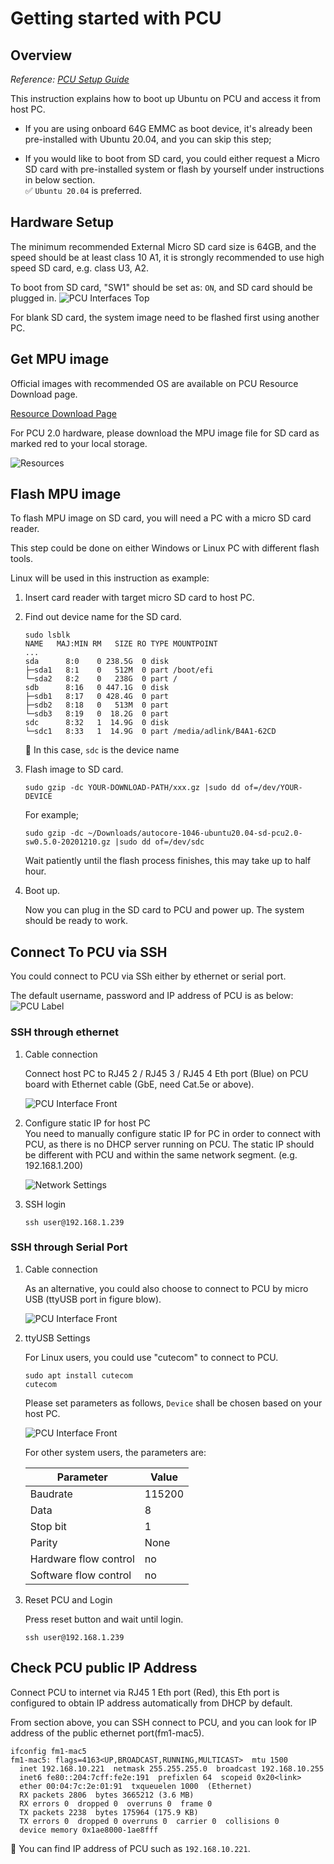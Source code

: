 # Getting started with PCU

## Overview

_Reference: [PCU Setup Guide](https://github.com/autocore-ai/autocore_pcu_doc/blob/master/docs/Pcu_setup.md)_

This instruction explains how to boot up Ubuntu on PCU and access it from host PC.

- If you are using onboard 64G EMMC as boot device, it's already been pre-installed with Ubuntu 20.04, and you can skip this step;

- If you would like to boot from SD card, you could either request a Micro SD card with pre-installed system or flash by yourself under instructions in below section.  
  :white_check_mark: `Ubuntu 20.04` is preferred.

## Hardware Setup

The minimum recommended External Micro SD card size is 64GB, and the speed should be at least class 10 A1, it is strongly recommended to use high speed SD card, e.g. class U3, A2.

To boot from SD card, "SW1" should be set as: `ON`, and SD card should be plugged in.
![PCU Interfaces Top](images/getting-started-pcu/pcu-interface-top.jpg)

For blank SD card, the system image need to be flashed first using another PC.

## Get MPU image

Official images with recommended OS are available on PCU Resource Download page.

[Resource Download Page](https://github.com/autocore-ai/autocore_pcu_doc/blob/master/docs/Resource_download.md#mpu-images)

For PCU 2.0 hardware, please download the MPU image file for SD card as marked red to your local storage.

![Resources](images/getting-started-pcu/resources.png)

## Flash MPU image

To flash MPU image on SD card, you will need a PC with a micro SD card reader.

This step could be done on either Windows or Linux PC with different flash tools.

Linux will be used in this instruction as example:

1. Insert card reader with target micro SD card to host PC.

1. Find out device name for the SD card.

   ```console
   sudo lsblk
   NAME   MAJ:MIN RM   SIZE RO TYPE MOUNTPOINT
   ...
   sda      8:0    0 238.5G  0 disk
   ├─sda1   8:1    0   512M  0 part /boot/efi
   └─sda2   8:2    0   238G  0 part /
   sdb      8:16   0 447.1G  0 disk
   ├─sdb1   8:17   0 428.4G  0 part
   ├─sdb2   8:18   0   513M  0 part
   └─sdb3   8:19   0  18.2G  0 part
   sdc      8:32   1  14.9G  0 disk
   └─sdc1   8:33   1  14.9G  0 part /media/adlink/B4A1-62CD
   ```

   :speech_balloon: In this case, `sdc` is the device name

1. Flash image to SD card.

   ```console
   sudo gzip -dc YOUR-DOWNLOAD-PATH/xxx.gz |sudo dd of=/dev/YOUR-DEVICE
   ```

   For example;

   ```console
   sudo gzip -dc ~/Downloads/autocore-1046-ubuntu20.04-sd-pcu2.0-sw0.5.0-20201210.gz |sudo dd of=/dev/sdc
   ```

   Wait patiently until the flash process finishes, this may take up to half hour.

1. Boot up.

   Now you can plug in the SD card to PCU and power up. The system should be ready to work.

## Connect To PCU via SSH

You could connect to PCU via SSh either by ethernet or serial port.

The default username, password and IP address of PCU is as below:
![PCU Label](images/getting-started-pcu/pcu_label.png)

### SSH through ethernet

1. Cable connection

   Connect host PC to RJ45 2 / RJ45 3 / RJ45 4 Eth port (Blue) on PCU board with Ethernet cable (GbE, need Cat.5e or above).

   ![PCU Interface Front](images/getting-started-pcu/pcu_interface_front.jpg)

1. Configure static IP for host PC  
   You need to manually configure static IP for PC in order to connect with PCU, as there is no DHCP server running on PCU. The static IP should be different with PCU and within the same network segment. (e.g. 192.168.1.200)

   ![Network Settings](images/getting-started-pcu/network-settings.png)

1. SSH login

   ```console
   ssh user@192.168.1.239
   ```

### SSH through Serial Port

1. Cable connection

   As an alternative, you could also choose to connect to PCU by micro USB (ttyUSB port in figure blow).

   ![PCU Interface Front](images/getting-started-pcu/pcu_interface_front.jpg)

1. ttyUSB Settings

   For Linux users, you could use "cutecom" to connect to PCU.

   ```console
   sudo apt install cutecom
   cutecom
   ```

   Please set parameters as follows, `Device` shall be chosen based on your host PC.

   ![PCU Interface Front](images/getting-started-pcu/tty-usb-parameters.png)

   For other system users, the parameters are:

   | Parameter             | Value  |
   | --------------------- | ------ |
   | Baudrate              | 115200 |
   | Data                  | 8      |
   | Stop bit              | 1      |
   | Parity                | None   |
   | Hardware flow control | no     |
   | Software flow control | no     |

1. Reset PCU and Login

   Press reset button and wait until login.

   ```console
   ssh user@192.168.1.239
   ```

## Check PCU public IP Address

Connect PCU to internet via RJ45 1 Eth port (Red), this Eth port is configured to obtain IP address automatically from DHCP by default.

From section above, you can SSH connect to PCU, and you can look for IP address of the public ethernet port(fm1-mac5).

```console
ifconfig fm1-mac5
fm1-mac5: flags=4163<UP,BROADCAST,RUNNING,MULTICAST>  mtu 1500
  inet 192.168.10.221  netmask 255.255.255.0  broadcast 192.168.10.255
  inet6 fe80::204:7cff:fe2e:191  prefixlen 64  scopeid 0x20<link>
  ether 00:04:7c:2e:01:91  txqueuelen 1000  (Ethernet)
  RX packets 2806  bytes 3665212 (3.6 MB)
  RX errors 0  dropped 0  overruns 0  frame 0
  TX packets 2238  bytes 175964 (175.9 KB)
  TX errors 0  dropped 0 overruns 0  carrier 0  collisions 0
  device memory 0x1ae8000-1ae8fff
```

:speech_balloon: You can find IP address of PCU such as `192.168.10.221`.
